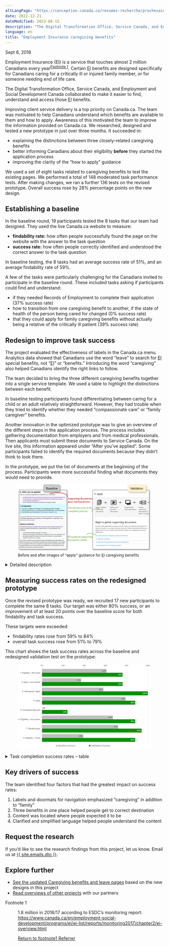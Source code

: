 ```yaml
---
altLangPage: "https://conception.canada.ca/resumes-recherche/prochesaidants-resume-recherche.html"
date: 2022-12-21
dateModified: 2023-08-15
description: "The Digital Transformation Office, Service Canada, and Employment and Social Development Canada collaborated to make it easier to find, understand and access those EI benefits."
language: en
title: "Employment Insurance caregiving benefits"
---
```

<p class="post-meta">Sept 6, 2018</p>
<p>Employment Insurance (EI) is a service that touches almost 2 million Canadians every year<sup id="fn1-0-rf"><a class="fn-lnk" href="#fn1"><span class="wb-inv">Footnote </span>1</a></sup>. Certain <abbr title="Employment Insurance">EI</abbr> benefits are designed specifically for Canadians caring for a critically ill or injured family member, or for someone needing end of life care.</p>
<p>The Digital Transformation Office, Service Canada, and Employment and Social Development Canada collaborated to make it easier to find, understand and access those <abbr title="Employment Insurance">EI</abbr> benefits. </p>
<p>Improving client service delivery is a top priority on Canada.ca. The team was motivated to help Canadians understand which benefits are available to them and how to apply. Awareness of this motivated the team to improve the information provided on Canada.ca. We researched, designed and tested a new prototype in just over three months. It succeeded in: </p>
<ul>
  <li>explaining the distinctions between three closely-related caregiving benefits </li>
  <li>better informing Canadians about their eligibility <b>before</b> they started the application process</li>
  <li>improving the clarity of the “how to apply” guidance</li>
</ul>
<p>We used a set of eight tasks related to caregiving benefits to test the existing pages. We performed a total of 148 moderated task performance tests. After making changes, we ran a further 136 tests on the revised prototype. Overall success rose by 28% percentage points on the new design.</p>
<h2>Establishing a baseline</h2>
<p>In the baseline round, 19 participants tested the 8 tasks that our team had designed. They used the live Canada.ca website to measure:</p>
<ul>
  <li><b>findability rate:</b> how often people successfully found the page on the website with the answer to the task question</li>
  <li><b>success rate:</b> how often people correctly identified and understood the correct answer to the task question</li>
</ul>
<p>In baseline testing, the 8 tasks had an average success rate of 51%, and an average findability rate of 59%.</p>
<p>A few of the tasks were particularly challenging for the Canadians invited to participate in the baseline round. These included tasks asking if participants could find and understand:</p>
<ul>
  <li>if they needed Records of Employment to complete their application (37% success rate)</li>
  <li>how to transition from one caregiving benefit to another, if the state of health of the person being cared for changed (0% success rate)</li>
  <li>that they could apply for family caregiving benefits without actually being a relative of the critically ill patient (39% success rate)</li>
</ul>
<h2>Redesign to improve task success</h2>
<p>The project evaluated the effectiveness of labels in the Canada.ca menu. Analytics data showed that Canadians use the word “leave” to search for <abbr title="Employment Insurance">EI</abbr> special benefits, not “<abbr title="Employment Insurance">EI</abbr>” or “benefits.” Introducing the word “caregiving” also helped Canadians identify the right links to follow.</p>
<p>The team decided to bring the three different caregiving benefits together into a single service template. We used a table to highlight the distinctions between each benefit.</p>
<p>In baseline testing participants found differentiating between caring for a child or an adult relatively straightforward. However, they had trouble when they tried to identify whether they needed “compassionate care” or “family caregiver” benefits. </p>
<p>Another innovation in the optimized prototype was to give an overview of the different steps in the application process. The process includes gathering documentation from employers and from medical professionals. Then applicants must submit these documents to Service Canada. On the live site, this information appeared under “After you’ve applied”. Some participants failed to identify the required documents because they didn’t think to look there. </p>
<p>In the prototype, we put the list of documents at the beginning of the process. Participants were more successful finding what documents they would need to provide. </p>
<figure> <img class="img-responsive" alt="Before and after images of “apply” guidance for EI caregiving benefits." src="/research-summaries/images/caregiving-before-after.jpg"/>
  <figcaption><small>Before and after images of “apply” guidance for <abbr title="Employment Insurance">EI</abbr> caregiving benefits </small></figcaption>
</figure>
<div class="col-md-8 row">
  <details>
    <summary> Detailed description </summary>
    <p>Two webpages are shown side by side. The page on the left is labelled "Baseline" and shows that the “After you've applied” webpage concerning caregiving benefits was missing content people expected to find on this page.  An arrow points to the webpage with the annotation "Supporting documents were not found here."</p>
    <p>The page on the right is labelled "Redesign” and shows the “Apply" page with a set of icons outlining the various application steps.  An arrow points to the steps with the annotation "Visual overview of the complete process."</p>
    <p>Below there is a header titled "Begin to gather supporting documents", which has a list of the needed documents. An arrow points to the list with the annotation "All required supporting documents visible."</p>
  </details>
</div>
<h2>Measuring success rates on the redesigned prototype</h2>
<p>Once the revised prototype was ready, we recruited 17 new participants to complete the same 8 tasks. Our target was either 80% success, or an improvement of at least 20 points over the baseline score for both findability and task success.</p>
<p>These targets were exceeded:</p>
<ul>
  <li>findability rates rose from 59% to 84%</li>
  <li>overall task success rose from 51% to 79%</li>
</ul>
<p>This chart shows the task success rates across the baseline and redesigned validation test on the prototype:</p>
<figure><img class="img-responsive hidden-sm hidden-xs" alt="EI caregiving benefits optimization - task completion success rates (table)" src="/research-summaries/images/caregiving-task-success-chart.jpg"/></figure>
<div class="row col-md-8">
  <details>
    <summary> Task completion success rates – table </summary>
    <p>Baseline measurement at start of project, validation on prototype redesigned by project team.</p>
    <div class="table-bravo">
      <table class="table table-bordered">
        <thead>
          <tr>
            <th scope="col">Task</th>
            <th scope="col">Baseline</th>
            <th scope="col">Validation</th>
          </tr>
        </thead>
        <tbody>
          <tr>
            <td>1. Eligibility: 600 hours</td>
            <td  >61%</td>
            <td>76%</td>
          </tr>
          <tr>
            <td>2. Apply: documents</td>
            <td  >41%</td>
            <td>76%</td>
          </tr>
          <tr>
            <td>3. Wait period/delay</td>
            <td  >58%</td>
            <td>100%</td>
          </tr>
          <tr>
            <td>4. Apply</td>
            <td  >79%</td>
            <td>88%</td>
          </tr>
          <tr>
            <td>5. Compassionate care</td>
            <td  >0%</td>
            <td>24%</td>
          </tr>
          <tr>
            <td>6. Eligibility: sick person </td>
            <td  >67%</td>
            <td>88%</td>
          </tr>
          <tr>
            <td>7. Benefit expiry </td>
            <td  >72%</td>
            <td>94%</td>
          </tr>
          <tr>
            <td>8. Eligibility: friend </td>
            <td  >39%</td>
            <td>88%</td>
          </tr>
        </tbody>
      </table>
    </div>
  </details>
</div>
<h2>Key drivers of success</h2>
<p>The team identified four factors that had the greatest impact on success rates: </p>
<ol>
  <li>Labels and doormats for navigation emphasized “caregiving” in addition to “family”</li>
  <li>Three benefits in one place helped people get to correct destination</li>
  <li>Content was located where people expected it to be </li>
  <li>Clarified and simplified language helped people understand the content</li>
</ol>
<h2>Request the research </h2>
<p>If you’d like to see the research findings from this project, let us know. Email us at <a href="mailto:{{ site.emails.dto }}">{{ site.emails.dto }}</a>.</p>
<h2>Explore further </h2>
<ul>
  <li><a href="https://www.canada.ca/en/services/benefits/ei/caregiving.html">See the updated Caregiving benefits and leave pages</a> based on the new designs in this project</li>
  <li><a href="https://blog.canada.ca/pages/project-overview.html">Read overviews of other projects</a> with our partners</li>
</ul>
<div class="col-md-12">
  <aside class="wb-fnote" role="note">
    <dl>
      <dt>Footnote 1</dt>
      <dd id="fn1">
        <p>1.8 million in 2016/17 according to ESDC’s monitoring report: <a href="https://www.canada.ca/en/employment-social-development/programs/ei/ei-list/reports/monitoring2017/chapter2/ei-overview.html">https://www.canada.ca/en/employment-social-development/programs/ei/ei-list/reports/monitoring2017/chapter2/ei-overview.html</a></p>
        <p class="fn-rtn"> <a href="#fn1-0-rf"><span class="wb-inv">Return to footnote</span>1<span class="wb-inv"> Referrer</span></a> </p>
      </dd>
    </dl>
  </aside>
</div>
